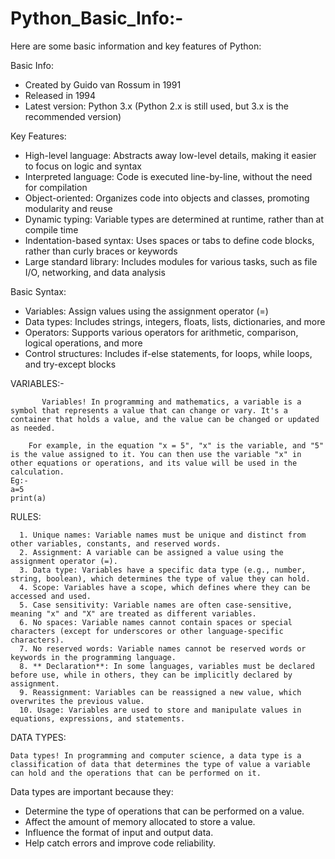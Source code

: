 
# Python_Basic_Info:-

Here are some basic information and key features of Python:

Basic Info:

- Created by Guido van Rossum in 1991
- Released in 1994
- Latest version: Python 3.x (Python 2.x is still used, but 3.x is the recommended version)

Key Features:

- High-level language: Abstracts away low-level details, making it easier to focus on logic and syntax
- Interpreted language: Code is executed line-by-line, without the need for compilation
- Object-oriented: Organizes code into objects and classes, promoting modularity and reuse
- Dynamic typing: Variable types are determined at runtime, rather than at compile time
- Indentation-based syntax: Uses spaces or tabs to define code blocks, rather than curly braces or keywords
- Large standard library: Includes modules for various tasks, such as file I/O, networking, and data analysis

Basic Syntax:

- Variables: Assign values using the assignment operator (=)
- Data types: Includes strings, integers, floats, lists, dictionaries, and more
- Operators: Supports various operators for arithmetic, comparison, logical operations, and more
- Control structures: Includes if-else statements, for loops, while loops, and try-except blocks


VARIABLES:-

           Variables! In programming and mathematics, a variable is a symbol that represents a value that can change or vary. It's a container that holds a value, and the value can be changed or updated as needed.

        For example, in the equation "x = 5", "x" is the variable, and "5" is the value assigned to it. You can then use the variable "x" in other equations or operations, and its value will be used in the calculation.
    Eg:-
    a=5
    print(a)

RULES:    

      1. Unique names: Variable names must be unique and distinct from other variables, constants, and reserved words.
      2. Assignment: A variable can be assigned a value using the assignment operator (=).
      3. Data type: Variables have a specific data type (e.g., number, string, boolean), which determines the type of value they can hold.
      4. Scope: Variables have a scope, which defines where they can be accessed and used.
      5. Case sensitivity: Variable names are often case-sensitive, meaning "x" and "X" are treated as different variables.
      6. No spaces: Variable names cannot contain spaces or special characters (except for underscores or other language-specific characters).
      7. No reserved words: Variable names cannot be reserved words or keywords in the programming language.
      8. ** Declaration**: In some languages, variables must be declared before use, while in others, they can be implicitly declared by assignment.
      9. Reassignment: Variables can be reassigned a new value, which overwrites the previous value.
      10. Usage: Variables are used to store and manipulate values in equations, expressions, and statements.





DATA TYPES:

    Data types! In programming and computer science, a data type is a classification of data that determines the type of value a variable can hold and the operations that can be performed on it.

Data types are important because they:

- Determine the type of operations that can be performed on a value.
- Affect the amount of memory allocated to store a value.
- Influence the format of input and output data.
- Help catch errors and improve code reliability.



   






